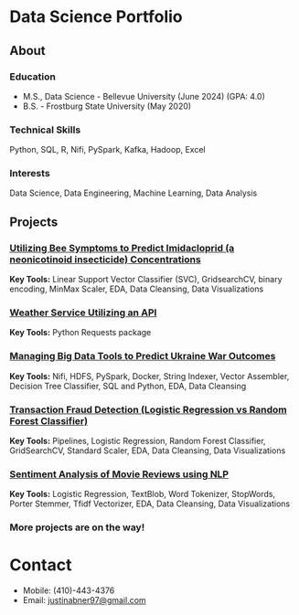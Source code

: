 # Data Science Portfolio

## About
### Education
- M.S., Data Science - Bellevue University (June 2024) (GPA: 4.0)
- B.S. - Frostburg State University (May 2020)

### Technical Skills
Python, SQL, R, Nifi, PySpark, Kafka, Hadoop, Excel

### Interests
Data Science, Data Engineering, Machine Learning, Data Analysis



## Projects
### [Utilizing Bee Symptoms to Predict Imidacloprid (a neonicotinoid insecticide) Concentrations](https://github.com/JustinAbner/Neonicotinoids_Bees_and_ML)
**Key Tools:** Linear Support Vector Classifier (SVC), GridsearchCV, binary encoding, MinMax Scaler, EDA, Data Cleansing, Data Visualizations

### [Weather Service Utilizing an API](https://github.com/JustinAbner/Weather_Service)
**Key Tools:** Python Requests package

### [Managing Big Data Tools to Predict Ukraine War Outcomes](https://github.com/JustinAbner/UkraineWar_and_BigDataTools)
**Key Tools:** Nifi, HDFS, PySpark, Docker, String Indexer, Vector Assembler, Decision Tree Classifier, SQL and Python, EDA, Data Cleansing


### [Transaction Fraud Detection (Logistic Regression vs Random Forest Classifier)](https://github.com/JustinAbner/Transaction_Fraud_ML)
**Key Tools:** Pipelines, Logistic Regression, Random Forest Classifier, GridSearchCV, Standard Scaler, EDA, Data Cleansing, Data Visualizations

### [Sentiment Analysis of Movie Reviews using NLP](https://github.com/JustinAbner/Analyzing_Movie_Reviews_with_NLP)
**Key Tools:** Logistic Regression, TextBlob, Word Tokenizer, StopWords, Porter Stemmer, Tfidf Vectorizer, EDA, Data Cleansing, Data Visualizations


### More projects are on the way!

# Contact
- Mobile: (410)-443-4376
- Email: justinabner97@gmail.com
